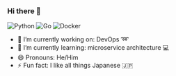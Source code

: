 ### Hi there 👋

![Python](https://img.shields.io/badge/Python%20expert-1e415e?style=flat-square&labelColor=1e415e&logo=python&logoColor=ffdd54)
![Go](https://img.shields.io/badge/Go%20learner-007d9c.svg?style=flat-square&labelColor=007d9c&logo=go&logoColor=white)
![Docker](https://img.shields.io/badge/Docker%20advocate-2496ed.svg?style=flat-square&labelColor=2496ed&logo=docker&logoColor=white)

- 🔭 I’m currently working on: DevOps :loop:
- 🌱 I’m currently learning: microservice architecture :computer:
- 😄 Pronouns: He/Him 
- ⚡ Fun fact: I like all things Japanese :jp:

<!--

Here are some ideas to get you started:

- 🔭 I’m currently working on ...
- 🌱 I’m currently learning ...
- 👯 I’m looking to collaborate on ...
- 🤔 I’m looking for help with ...
- 💬 Ask me about ...
- 📫 How to reach me: ...
- 😄 Pronouns: ...
- ⚡ Fun fact: ...
-->
